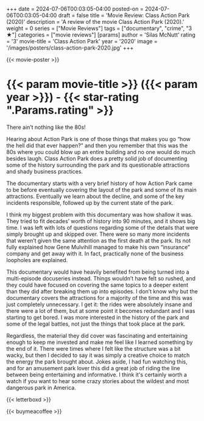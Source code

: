 +++
date = 2024-07-06T00:03:05-04:00
posted-on = 2024-07-06T00:03:05-04:00
draft = false
title = 'Movie Review: Class Action Park (2020)'
description = 'A review of the movie Class Action Park (2020).'
weight = 0
series = ["Movie Reviews"]
tags = ["documentary", "crime", "3 ★"]
categories = ["movie reviews"]
[params]
  author = 'Silas McNutt'
  rating = '3'
  movie-title = 'Class Action Park'
  year = '2020'
  image = '/images/posters/class-action-park-2020.jpg'
+++

{{< movie-poster >}}

# {{< param movie-title >}} ({{< param year >}}) - {{< star-rating ".Params.rating" >}}

There ain’t nothing like the 80s!

Hearing about Action Park is one of those things that makes you go “how the hell did that ever happen?” and then you remember that this was the 80s where you could blow up an entire building and no one would do much besides laugh. Class Action Park does a pretty solid job of documenting some of the history surrounding the park and its questionable attractions and shady business practices.

The documentary starts with a very brief history of how Action Park came to be before eventually covering the layout of the park and some of its main attractions. Eventually we learn about the decline, and some of the key incidents responsible, followed up by the current state of the park.

I think my biggest problem with this documentary was how shallow it was. They tried to fit decades’ worth of history into 90 minutes, and it shows big time. I was left with lots of questions regarding some of the details that were simply brought up and skipped over. There were so many more incidents that weren’t given the same attention as the first death at the park. Its not fully explained how Gene Mulvihill managed to make his own “insurance” company and get away with it. In fact, practically none of the business loopholes are explained.

This documentary would have heavily benefited from being turned into a multi-episode docuseries instead. Things wouldn’t have felt so rushed, and they could have focused on covering the same topics to a deeper extent than they did after breaking them up into episodes. I don’t know why but the documentary covers the attractions for a majority of the time and this was just completely unnecessary. I get it: the rides were absolutely insane and there were a lot of them, but at some point it becomes redundant and I was starting to get bored. I was more interested in the history of the park and some of the legal battles, not just the things that took place at the park.

Regardless, the material they did cover was fascinating and entertaining enough to keep me invested and make me feel like I learned something by the end of it. There were times where I felt like the structure was a bit wacky, but then I decided to say it was simply a creative choice to match the energy the park brought about. Jokes aside, I had fun watching this, and for an amusement park lover this did a great job of riding the line between being entertaining and informative. I think it's certainly worth a watch if you want to hear some crazy stories about the wildest and most dangerous park in America.

{{< letterboxd >}}

{{< buymeacoffee >}}
